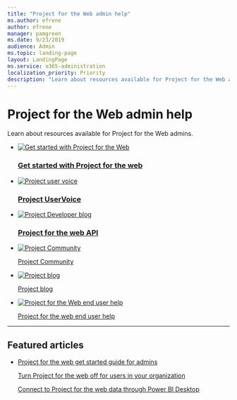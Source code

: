```yaml
---
title: "Project for the Web admin help"
ms.author: efrene
author: efrene
manager: pamgreen
ms.date: 9/23/2019
audience: Admin
ms.topic: landing-page
layout: LandingPage
ms.service: o365-administration
localization_priority: Priority
description: "Learn about resources available for Project for the Web admins."
---
```


# Project for the Web admin help

Learn about resources available for Project for the Web admins.


<ul class="panelContent cardsFTitle">
    <li>
        <a href="project-for-the-web-get-started-guide-for-admins.md">
        <div class="cardSize">
            <div class="cardPadding">
                <div class="card">
                    <div class="cardImageOuter">
                        <div class="cardImage">
                            <img src="https://docs.microsoft.com/office/media/icons/get-started-planner.svg" alt="Get started with Project for the Web" />
                        </div>
                    </div>
                    <div class="cardText">
                        <h3>Get started with Project for the web</h3>
                    </div>
                </div>
            </div>
        </div>
        </a>
    </li>
    <li>
        <a href="https://microsoftproject.uservoice.com/forums/218133-microsoft-project">
        <div class="cardSize">
            <div class="cardPadding">
                <div class="card">
                    <div class="cardImageOuter">
                        <div class="cardImage">
                            <img src="https://docs.microsoft.com/office/media/icons/lightbulb-idea-capture-planner.svg" alt="Project user voice" />
                        </div>
                    </div>
                    <div class="cardText">
                        <h3>Project UserVoice</h3>
                    </div>
                </div>
            </div>
        </div>
        </a>
    </li>
    <li>
        <a href="https://developer.microsoft.com/en-us/project/blogs/  ">
                  <div class="cardSize">
            <div class="cardPadding">
                <div class="card">
                    <div class="cardImageOuter">
                        <div class="cardImage">
                            <img src="https://docs.microsoft.com/office/media/icons/api.svg" alt="Project Developer blog" />
                        </div>
                    </div>
                    <div class="cardText">
                        <h3>Project for the web API</h3>
                    </div>
                </div>
            </div>
        </div>
        </a>
    </li>
</ul>

<ul class="panelContent cardsF">
    <li>
        <a href="https://techcommunity.microsoft.com/t5/Project/ct-p/Project">
        <div class="cardSize">
            <div class="cardPadding">
                <div class="card">
                    <div class="cardImageOuter">
                        <div class="cardImage">
                            <img src="https://docs.microsoft.com/office/media/icons/globe-internet.svg" alt="Project Community" />
                        </div>
                    </div>
                    <div class="cardText">
                        <p><a href=" ">Project Community</a></p>
                    </div>
                </div>
            </div>
        </div>
    </li>
    <li>
        <a href="https://microsoftproject.uservoice.com/forums/218133-microsoft-project">
        <div class="cardSize">
            <div class="cardPadding">
                <div class="card">
                    <div class="cardImageOuter">
                        <div class="cardImage">
                            <img src="https://docs.microsoft.com/office/media/icons/blog-site-planner.svg" alt="Project blog" />
                        </div>
                    </div>
                    <div class="cardText">
                        <p><a href=" ">Project blog</a></p>
                    </div>
                </div>
            </div>
        </div>
    </li>
    <li>
        <a href="https://support.office.com/project">
        <div class="cardSize">
            <div class="cardPadding">
                <div class="card">
                    <div class="cardImageOuter">
                        <div class="cardImage">
                            <img src="https://docs.microsoft.com/office/media/icons/help.svg" alt="Project for the Web end user help" />
                        </div>
                    </div>
                    <div class="cardText">
                        <p><a href=" ">Project for the web end user help</a></p>
                    </div>
                </div>
            </div>
        </div>
    </li>
</ul>

---

<h2>Featured articles</h2>
<ul class="panelContent cardsW">
    <li>
        <div class="cardSize">
            <div class="cardPadding">
                <div class="card">
                    <div class="cardText">
                        <p><a href="/ProjectWeb/project-for-the-web-get-started-guide-for-admins">Project for the web get started guide for admins</a></p><p><a href="/ProjectWeb/turn-project-for-the-web-off">Turn Project for the web off for users in your organization</a></p><p><a href="/ProjectWeb/connect-to-project-for-the-web-data-through-powerbi-desktop">Connect to Project for the web data through Power BI Desktop</a></p></a>
                    </div>
                </div>
            </div>
        </div>
    </li>
</ul>